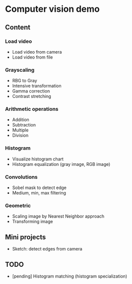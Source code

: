 # Computer vision demo

## Content

### Load video
* Load video from camera
* Load video from file

### Grayscaling
* RBG to Gray 
* Intensive transformation
* Gamma correction
* Contrast stretching

### Arithmetic operations
* Addition
* Subtraction
* Multiple
* Division

### Histogram
* Visualize histogram chart
* Histogram equalization (gray image, RGB image)

### Convolutions
- Sobel mask to detect edge
- Medium, min, max filtering

### Geometric
- Scaling image by Nearest Neighbor approach
- Transforming image


## Mini projects
* Sketch: detect edges from camera


## TODO
* [pending] Histogram matching (histogram specialization)
